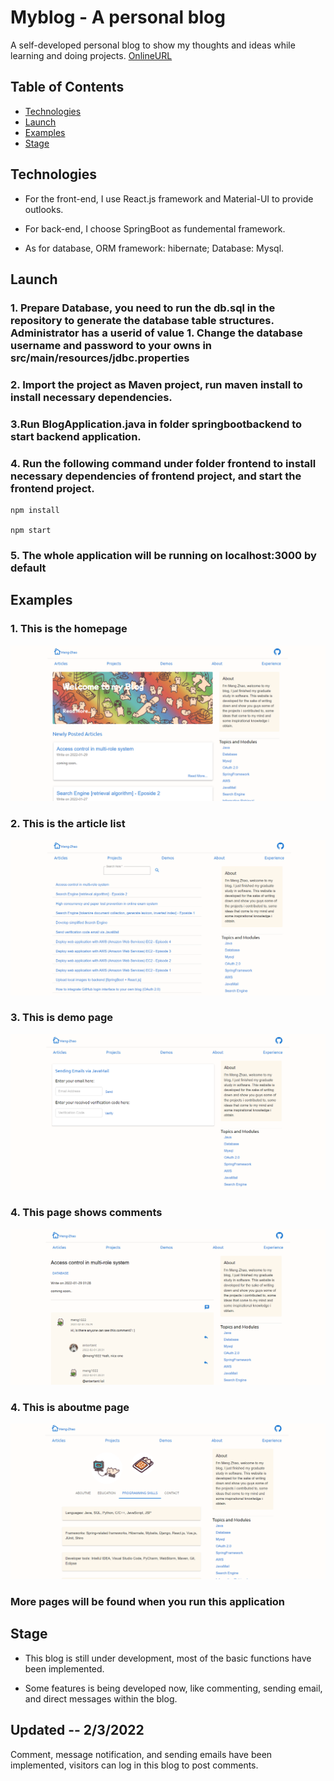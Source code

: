 # Myblog - A personal blog
A self-developed personal blog to show my thoughts and ideas while learning and doing projects.
[OnlineURL](https://www.meng-zhao.com)

## Table of Contents
* [Technologies](#technologies)
* [Launch](#launch)
* [Examples](#examples)
* [Stage](#stage)

## Technologies
* For the front-end, I use React.js framework and Material-UI to provide outlooks.

* For back-end, I choose SpringBoot as fundemental framework.

* As for database, ORM framework: hibernate; Database: Mysql.

## Launch
### 1. Prepare Database, you need to run the db.sql in the repository to generate the database table structures. Administrator has a userid of value 1. Change the database username and password to your owns in src/main/resources/jdbc.properties

### 2. Import the project as Maven project, run maven install to install necessary dependencies.

### 3.Run BlogApplication.java in folder springbootbackend to start backend application. 

### 4. Run the following command under folder frontend to install necessary dependencies of frontend project, and start the frontend project.
```
npm install

npm start
```

### 5. The whole application will be running on localhost:3000 by default

## Examples

### 1. This is the homepage
![homepage](./img/home.png)

### 2. This is the article list
![articles](./img/articles.png)

### 3. This is demo page
![demo](./img/demos.png)

### 4. This page shows comments
![comment](./img/comment.png)

### 4. This is aboutme page
![about](./img/aboutme.png)


### More pages will be found when you run this application

## Stage
* This blog is still under development, most of the basic functions have been implemented.

* Some features is being developed now, like commenting, sending email, and direct messages within the blog.

## Updated -- 2/3/2022
Comment, message notification, and sending emails have been implemented, visitors can log in this blog to post comments.